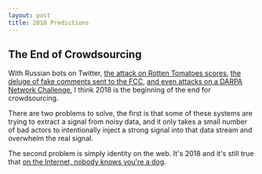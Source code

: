 ```yaml
---
layout: post
title: 2018 Predictions
---
```


The End of Crowdsourcing
------------------------

With Russian bots on Twitter,
[the attack on Rotten Tomatoes scores](https://qz.com/1160551/the-rotten-tomatoes-score-for-the-last-jedi-may-be-rigged/),
[the deluge of fake comments sent to the FCC](https://www.reuters.com/article/us-usa-internet-pew/over-half-of-public-comments-to-fcc-on-net-neutrality-appear-fake-study-idUSKBN1DT297),
[and even attacks on a DARPA Network Challenge](https://www.wired.com/2015/02/how-a-lone-hacker-shredded-the-myth-of-crowdsourcing/), I think 2018
is the beginning of the end for crowdsourcing.

There are two problems to solve, the first is that some of these systems
are trying to extract a signal from noisy data, and it only takes a small
number of bad actors to intentionally inject a strong signal into that data
stream and overwhelm the real signal.

The second problem is simply identity on the web. It's 2018 and it's still
true that [on the Internet, nobody knows you're a dog](https://en.wikipedia.org/wiki/On_the_Internet,_nobody_knows_you%27re_a_dog).
